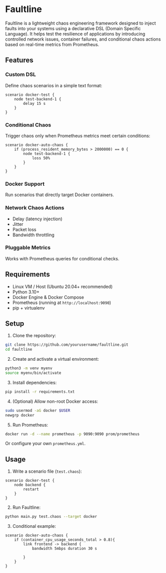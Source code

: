 # Faultline

Faultline is a lightweight chaos engineering framework designed to inject faults into your systems using a declarative DSL (Domain Specific Language). It helps test the resilience of applications by introducing controlled network issues, container failures, and conditional chaos actions based on real-time metrics from Prometheus.

## Features

### Custom DSL

Define chaos scenarios in a simple text format:

```dsl
scenario docker-test {
    node test-backend-1 {
        delay 15 s
    }
}
```

### Conditional Chaos

Trigger chaos only when Prometheus metrics meet certain conditions:

```dsl
scenario docker-auto-chaos {
    if (process_resident_memory_bytes > 2000000) == 0 {
        node test-backend-1 {
            loss 50%
        }
    }
}
```

### Docker Support

Run scenarios that directly target Docker containers.

### Network Chaos Actions

* Delay (latency injection)
* Jitter
* Packet loss
* Bandwidth throttling

### Pluggable Metrics

Works with Prometheus queries for conditional checks.

## Requirements

* Linux VM / Host (Ubuntu 20.04+ recommended)
* Python 3.10+
* Docker Engine & Docker Compose
* Prometheus (running at `http://localhost:9090`)
* pip + virtualenv

## Setup

1. Clone the repository:

```bash
git clone https://github.com/yourusername/faultline.git
cd faultline
```

2. Create and activate a virtual environment:

```bash
python3 -m venv myenv
source myenv/bin/activate
```

3. Install dependencies:

```bash
pip install -r requirements.txt
```

4. (Optional) Allow non-root Docker access:

```bash
sudo usermod -aG docker $USER
newgrp docker
```

5. Run Prometheus:

```bash
docker run -d --name prometheus -p 9090:9090 prom/prometheus
```

Or configure your own `prometheus.yml`.

## Usage

1. Write a scenario file (`test.chaos`):

```dsl
scenario docker-test {
    node backend {
        restart
    }
}
```

2. Run Faultline:

```bash
python main.py test.chaos --target docker
```

3. Conditional example:

```dsl
scenario docker-auto-chaos {
    if (container_cpu_usage_seconds_total > 0.8){
        link frontend -> backend {
            bandwidth 5mbps duration 30 s
            
        }
    }
}
```
